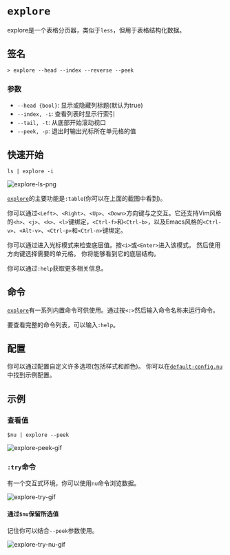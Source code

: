 # `explore`

explore是一个表格分页器，类似于`less`，但用于表格结构化数据。

## 签名

`> explore --head --index --reverse --peek`

### 参数

- `--head {bool}`: 显示或隐藏列标题(默认为true)
- `--index, -i`: 查看列表时显示行索引
- `--tail, -t`: 从底部开始滚动视口
- `--peek, -p`: 退出时输出光标所在单元格的值

## 快速开始

```nu
ls | explore -i
```

![explore-ls-png](https://user-images.githubusercontent.com/20165848/207849604-421312e3-537f-4b2e-b83e-f1f83f2a79d5.png)

[`explore`](/commands/docs/explore.md)的主要功能是`:table`(你可以在上面的截图中看到)。

你可以通过`<Left>`、`<Right>`、`<Up>`、`<Down>`方向键与之交互。它还支持Vim风格的`<h>`、`<j>`、`<k>`、`<l>`键绑定，`<Ctrl-f>`和`<Ctrl-b>`，以及Emacs风格的`<Ctrl-v>`、`<Alt-v>`、`<Ctrl-p>`和`<Ctrl-n>`键绑定。

你可以通过进入光标模式来检查底层值。按`<i>`或`<Enter>`进入该模式。
然后使用方向键选择需要的单元格。
你将能够看到它的底层结构。

你可以通过`:help`获取更多相关信息。

## 命令

[`explore`](/commands/docs/explore.md)有一系列内置命令可供使用。通过按`<:>`然后输入命令名称来运行命令。

要查看完整的命令列表，可以输入`:help`。

## 配置

你可以通过配置自定义许多选项(包括样式和颜色)。
你可以在[`default-config.nu`](https://github.com/nushell/nushell/blob/main/crates/nu-utils/src/default_files/default_config.nu)中找到示例配置。

## 示例

### 查看值

```nu
$nu | explore --peek
```

![explore-peek-gif](https://user-images.githubusercontent.com/20165848/207854897-35cb7b1d-7f7d-4ae2-9ec8-df19ac04ac99.gif)

### `:try`命令

有一个交互式环境，你可以使用`nu`命令浏览数据。

![explore-try-gif](https://user-images.githubusercontent.com/20165848/208159049-0954c327-9cdf-4cb3-a6e9-e3ba86fde55c.gif)

#### 通过`$nu`保留所选值

记住你可以结合`--peek`参数使用。

![explore-try-nu-gif](https://user-images.githubusercontent.com/20165848/208161203-96b51209-726d-449a-959a-48b205c6f55a.gif)
